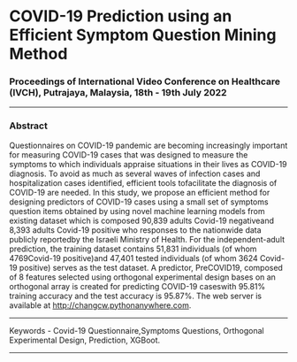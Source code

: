 # COVID-19 Prediction using an Efficient Symptom Question Mining Method
### Proceedings of International Video Conference on Healthcare (IVCH), Putrajaya, Malaysia, 18th - 19th July 2022
***
### Abstract 
Questionnaires on COVID-19 pandemic are becoming increasingly important for measuring COVID-19 cases that was designed to measure the symptoms to which individuals appraise situations in their lives as COVID-19 diagnosis. To avoid as much as several waves of infection cases and hospitalization cases identified, efficient tools tofacilitate the diagnosis of COVID-19 are needed. In this study, we propose an efficient method for designing predictors of COVID-19 cases using a small set of symptoms question items obtained by using novel machine learning models from existing dataset which is composed 90,839 adults Covid-19 negativeand 8,393 adults Covid-19 positive who responses to the nationwide data publicly reportedby the Israeli Ministry of Health. For the independent-adult prediction, the training dataset contains 51,831 individuals (of whom 4769Covid-19 positive)and  47,401 tested individuals (of whom 3624 Covid-19 positive) serves as the test dataset. A predictor, PreCOVID19, composed of 8 features selected using orthogonal experimental design bases on an orthogonal array is created for predicting COVID-19 caseswith 95.81% training accuracy and the test accuracy is 95.87%. The web server is available at http://changcw.pythonanywhere.com.
***
Keywords - Covid-19 Questionnaire,Symptoms Questions, Orthogonal Experimental Design, Prediction, XGBoot.
***
